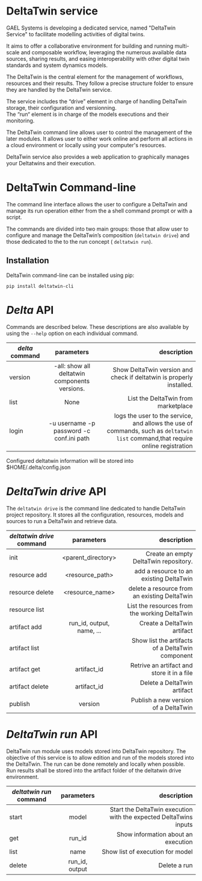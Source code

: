 # DeltaTwin service

GAEL Systems is developing a dedicated service, named "DeltaTwin Service" to 
facilitate modelling activities of digital twins. 

It aims to offer a collaborative environment for building and running 
multi-scale and composable workflow, leveraging the numerous 
available data sources, sharing results, and easing interoperability 
with other digital twin standards and system dynamics models.

The DeltaTwin is the central element for the management of workflows, 
resources and their results. They follow a precise structure folder to ensure 
they are handled by the DeltaTwin service.

The service includes the “drive” element in charge of handling DeltaTwin 
storage, their configuration and versionning.   
The “run“ element is in charge of the models executions and their monitoring. 

The DeltaTwin command line allows user to control the management of the 
later modules. It allows user to either work online and perform all actions
in a cloud environment or locally using your computer's resources. 

DeltaTwin service also provides a web application to graphically manages your
Deltatwins and their execution.

# DeltaTwin Command-line

The command line interface allows the user to configure a DeltaTwin and manage its run
operation either from the a shell command prompt or with a script. 

The commands are divided into two main groups: those that allow user to configure and manage
the DeltaTwin’s composition (``deltatwin drive``) and those dedicated to the to the run concept (
``deltatwin run``).  


## Installation

DeltaTwin command-line can be installed using pip:
```
pip install deltatwin-cli
```



# *Delta* API

Commands are described below. 
These descriptions are also available by using the ``--help`` option on each 
individual command.


| *delta* command |                parameters                 |                                                                                                                                 description |
|-----------------|:-----------------------------------------:|--------------------------------------------------------------------------------------------------------------------------------------------:|
| version         | -all: show all deltatwin components versions. |                                                                                Show DeltaTwin version and check if deltatwin is properly installed. |
| list            |                   None                    |                                                                                                        	List the DeltaTwin from marketplace |
| login           |  -u username -p password  -c conf.ini path                                   |   logs the user to the service, and allows the use of commands, such as ``deltatwin list`` command,that require online registration                                                                                                                                          |

Configured deltatwin information will be stored into $HOME/.delta/config.json 

# *DeltaTwin drive* API

The ``deltatwin drive`` is the command line dedicated to handle DeltaTwin project repository. 
It stores all the configuration, resources, models and sources to run a DeltaTwin and retrieve data.




| *deltatwin drive* command |               parameters               |                                                                     description |
|-----------------------|:--------------------------------------:|--------------------------------------------------------------------------------:|
| init                  | <parent_directory>      |              	Create an empty DeltaTwin repository. |
| resource add        |             <resource_path>              |                                       add a resource to an existing DeltaTwin |
| resource delete        |             <resource_name>              |                                       delete a resource from an existing DeltaTwin |
| resource list        |                          |                                       List the resources from the working DeltaTwin |
| artifact add                          | run_id, output, name, ... |          Create a DeltaTwin artifact |
| artifact list                         |                           |    Show list the artifacts of a DeltaTwin component |
| artifact get                          |        artifact_id        | Retrive an artifact and store it in a file |
| artifact delete                       |        artifact_id        |          Delete a DeltaTwin artifact |
| publish                       |        version        |          Publish a new version of a DeltaTwin  |





# *DeltaTwin run* API

DeltaTwin run module uses models stored into DeltaTwin repository. 
The objective of this service is to allow edition and run of the models stored into the DeltaTwin.
The run can be done remotely and locally when possible.
Run results shall be stored into the artifact folder of the deltatwin drive environment. 

| *deltatwin run* command   |       parameters        |                                                       description |
|-----------------------|:-----------------------:|------------------------------------------------------------------:|
| start                 |          model          | Start the DeltaTwin execution with the expected DeltaTwins inputs |
| get                   |      run_id     |                               Show information about an execution |
| list                  |   name   |                                  Show list of execution for model |
| delete              |  run_id, output |                                      Delete a run |
